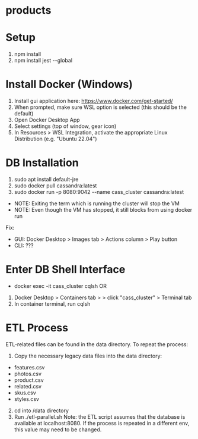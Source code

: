 # products

# Setup
1. npm install
2. npm install jest --global

# Install Docker (Windows)
1. Install gui application here: https://www.docker.com/get-started/
2. When prompted, make sure WSL option is selected (this should be the default)
3. Open Docker Desktop App
4. Select settings (top of window, gear icon)
5. In Resources > WSL Integration, activate the appropriate Linux Distribution (e.g. "Ubuntu 22.04")

# DB Installation
1. sudo apt install default-jre
2. sudo docker pull cassandra:latest
3. sudo docker run -p 8080:9042 --name cass_cluster cassandra:latest

- NOTE: Exiting the term which is running the cluster will stop the VM
- NOTE: Even though the VM has stopped, it still blocks from using docker run

Fix:

- GUI: Docker Desktop > Images tab > Actions column > Play button
- CLI: ???

# Enter DB Shell Interface
- docker exec -it cass_cluster cqlsh
OR
1. Docker Desktop > Containers tab > > click "cass_cluster" > Terminal tab
2. In container terminal, run cqlsh

# ETL Process
ETL-related files can be found in the data directory. To repeat the process:
1. Copy the necessary legacy data files into the data directory:
- features.csv
- photos.csv
- product.csv
- related.csv
- skus.csv
- styles.csv
2. cd into /data directory
3. Run ./etl-parallel.sh
Note: the ETL script assumes that the database is available at localhost:8080. If the process is repeated in a different env, this value may need to be changed.